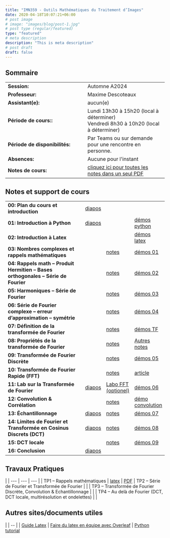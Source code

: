 ```yaml
---
title: "IMN359 - Outils Mathématiques du Traitement d’Images"
date: 2020-04-18T10:07:21+06:00
# post image
# image: "images/blog/post-1.jpg"
# post type (regular/featured)
type: "featured"
# meta description
description: "This is meta description"
# post draft
draft: false
---
```


## Sommaire

| | |
|--|--|
|**Session:** | Automne A2024
| **Professeur:** | Maxime Descoteaux
| **Assistant(e):** | 	aucun(e)
| **Période de cours::** | Lundi 13h30 à 15h20 (local à déterminer) <br>Vendredi 8h30 à 10h20 (local à déterminer)
| **Période de disponibilités:** | Par Teams ou sur demande pour une rencontre en personne.
| **Absences:** | Aucune pour l'instant
| **Notes de cours:** | [cliquez ici pour toutes les notes dans un seul PDF](courses/imn359/cours/IMN359_NotesDeCours.pdf)

## Notes et support de cours

<style>
table {
    border-collapse: collapse;
}
table, th, td {
   border: none!important;
}
td:first-child {
  width: 50%;
}
blockquote {
    border-left: solid blue;
    padding-left: 10px;
}
</style>
| | | | |
|-------------|-------------|-------|--------|
| **00: Plan du cours et introduction** | [diapos](courses/imn359/cours/Chapitre1.pdf) |            |   
| **01: Introduction à Python** | [diapos](courses/imn359/cours/Intro_python.pptx)  | | [démos python](courses/imn359/cours/Intro_python.zip)
| **02: Introduction à Latex** |  | | [démos latex](courses/imn359/cours/Intro_Latex.zip)
| **03: Nombres complexes et rappels mathématiques** | | [notes](courses/imn359/cours/Notes_NombresComplexes.pdf) | [démos 01](courses/imn359/demos/Demo01.zip)
| **04: Rappels math – Produit Hermitien – Bases orthogonales – Série de Fourier** | | [notes](courses/imn359/cours/Notes_BaseOrthogonale.pdf) | [démos 02](courses/imn359/demos/Demo02.zip)
| **05: Harmoniques – Série de Fourier** | | [notes](courses/imn359/cours/Notes_SerieFourier.pdf) | [démos 03](courses/imn359/demos/Demo03.zip)
| **06: Série de Fourier complexe – erreur d’approximation – symétrie** | | [notes](courses/imn359/cours/Notes_SerieFourierComplexe.pdf) | [démos 04](courses/imn359/demos/Demo04.zip)
| **07: Définition de la transformée de Fourier** | | [notes](courses/imn359/cours/Notes_TFcontinue.pdf) | [démos TF](courses/imn359/demos/demo_TF.py)
| **08: Propriétés de la transformée de Fourier** | | [notes](courses/imn359/cours/Notes_ProprietesTF.pdf) | [Autres notes](courses/imn359/misc/symmetry.pdf)
| **09: Transformée de Fourier Discrète** | | [notes](courses/imn359/cours/Notes_TFD.pdf) | [démos 05](courses/imn359/demos/Demo05.zip)
| **10: Transformée de Fourier Rapide (FFT)** | | [notes](courses/imn359/cours/Notes_FFT.pdf) | [article](courses/imn359/misc/Cooley_Tukey_1965.pdf)
| **11: Lab sur la Transformée de Fourier**	| [diapos](courses/imn359/cours/Fourier.pdf) | [Labo FFT (optionel)](courses/imn359/demos/Labo_FFT.zip) | [démos 06](courses/imn359/demos/Demo06.zip)
| **12: Convolution & Corrélation**	 | | [notes](courses/imn359/cours/Notes_Convolution.pdf) | [démo convolution](courses/imn359/demos/Demo_Convolution.zip)
| **13: Échantillonnage** | [diapos](courses/imn359/cours/Notes_EchantillonnageDiapo.pdf) | [notes](courses/imn359/cours/Notes_Echantillonnage.pdf) | [démos 07](courses/imn359/demos/Demo07.zip)
| **14: Limites de Fourier et Transformée en Cosinus Discrets (DCT)** | [diapos](courses/imn359/cours/Cours-Limites-Fourier2.pdf) | [notes](https://docs.scipy.org/doc/scipy/reference/generated/scipy.fftpack.dct.html) | [démos 08](courses/imn359/demos/Demo08.zip)
| **15: DCT locale** | | [notes](courses/imn359/cours/Notes_TCD_TKL.pdf) | [démos 09](courses/imn359/demos/Demo09.zip)
| **16: Conclusion** | [diapos](courses/imn359/cours/Conclusion_2023.pdf) | |

## Travaux Pratiques
|
| --- | --- | --- |
| TP1 – Rappels mathématiques | [latex](courses/imn359/tp01.tex) | [PDF](courses/imn359/tp01.pdf) 
| TP2 – Série de Fourier et Transformée de Fourier | | 
| TP3 – Transformée de Fourier Discrète, Convolution & Echantillonnage  | | 
| TP4 – Au delà de Fourier (DCT, DCT locale, multirésolution et ondelettes) | |


## Autres sites/documents utiles

|
| -- |
| [Guide Latex](courses/imn359/misc/latex-guide.pdf)
| [Faire du latex en équipe avec Overleaf](https://www.overleaf.com/)
| [Python tutorial](https://docs.python.org/3/tutorial/)
